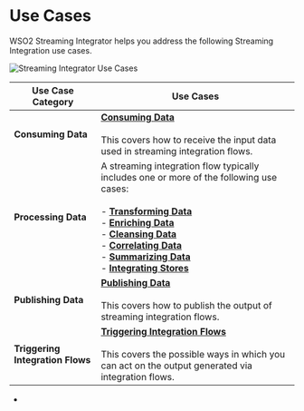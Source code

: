 # Use Cases

WSO2 Streaming Integrator helps you address the following Streaming Integration use cases.

![Streaming Integrator Use Cases](../images/use-cases-overview/use-cases-overview.png)

|**Use Case Category**|**Use Cases**                                                                                   |
|---------------------|------------------------------------------------------------------------------------------------|
|**Consuming Data**   |**[Consuming Data](consuming-messages.md)**<br/> <br/>This covers how to receive the input data used in streaming integration flows.|
|**Processing Data**  |A streaming integration flow typically includes one or more of the following use cases:<br/><br/> - **[Transforming Data](transforming-data.md)**<br/> - **[Enriching Data](enriching-data.md)**<br/> - **[Cleansing Data](cleansing-data.md)**<br/> - **[Correlating Data](correlating-events.md)**<br/> - **[Summarizing Data](summarizing-data.md)**<br/> - **[Integrating Stores](storage-integration.md)**|
|**Publishing Data**  |**[Publishing Data](publishing-data.md)**<br/><br/> This covers how to publish the output of streaming integration flows.|
|**Triggering Integration Flows**|**[Triggering Integration Flows](triggering-integration-flows.md)**<br/><br/> This covers the possible ways in which you can act on the output generated via integration flows.|


    
- 